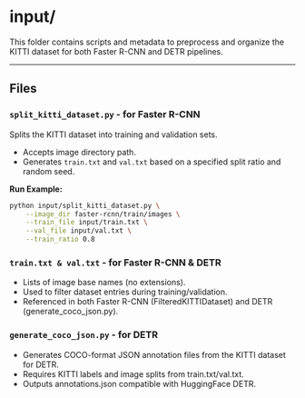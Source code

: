 # input/

This folder contains scripts and metadata to preprocess and organize the KITTI dataset for both Faster R-CNN and DETR pipelines.

---

## Files

### `split_kitti_dataset.py` - for Faster R-CNN
Splits the KITTI dataset into training and validation sets.

- Accepts image directory path.
- Generates `train.txt` and `val.txt` based on a specified split ratio and random seed.

**Run Example:**
```bash
python input/split_kitti_dataset.py \
    --image_dir faster-rcnn/train/images \
    --train_file input/train.txt \
    --val_file input/val.txt \
    --train_ratio 0.8
```
### `train.txt & val.txt` - for Faster R-CNN & DETR
- Lists of image base names (no extensions).
- Used to filter dataset entries during training/validation.
- Referenced in both Faster R-CNN (FilteredKITTIDataset) and DETR (generate_coco_json.py).

### `generate_coco_json.py` - for DETR
- Generates COCO-format JSON annotation files from the KITTI dataset for DETR.
- Requires KITTI labels and image splits from train.txt/val.txt.
- Outputs annotations.json compatible with HuggingFace DETR.
